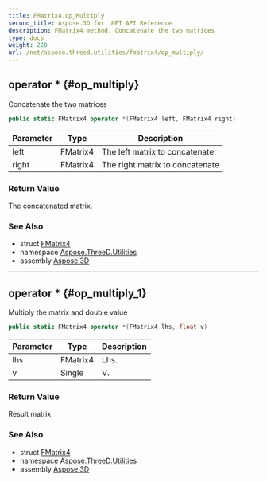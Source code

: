 ```yaml
---
title: FMatrix4.op_Multiply
second_title: Aspose.3D for .NET API Reference
description: FMatrix4 method. Concatenate the two matrices
type: docs
weight: 220
url: /net/aspose.threed.utilities/fmatrix4/op_multiply/
---
```

## operator * {#op_multiply}

Concatenate the two matrices

```csharp
public static FMatrix4 operator *(FMatrix4 left, FMatrix4 right)
```

| Parameter | Type | Description |
| --- | --- | --- |
| left | FMatrix4 | The left matrix to concatenate |
| right | FMatrix4 | The right matrix to concatenate |

### Return Value

The concatenated matrix.

### See Also

* struct [FMatrix4](../)
* namespace [Aspose.ThreeD.Utilities](../../../aspose.threed.utilities/)
* assembly [Aspose.3D](../../../)

---

## operator * {#op_multiply_1}

Multiply the matrix and double value

```csharp
public static FMatrix4 operator *(FMatrix4 lhs, float v)
```

| Parameter | Type | Description |
| --- | --- | --- |
| lhs | FMatrix4 | Lhs. |
| v | Single | V. |

### Return Value

Result matrix

### See Also

* struct [FMatrix4](../)
* namespace [Aspose.ThreeD.Utilities](../../../aspose.threed.utilities/)
* assembly [Aspose.3D](../../../)


